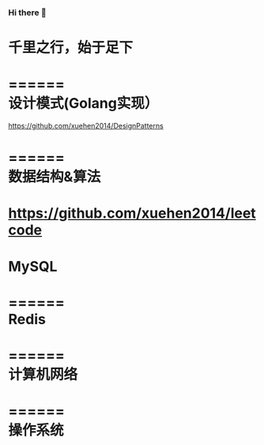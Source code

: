 ### Hi there 👋

<!--
**xuehen2014/xuehen2014** is a ✨ _special_ ✨ repository because its `README.md` (this file) appears on your GitHub profile.

Here are some ideas to get you started:

- 🔭 I’m currently working on ...
- 🌱 I’m currently learning ...
- 👯 I’m looking to collaborate on ...
- 🤔 I’m looking for help with ...
- 💬 Ask me about ...
- 📫 How to reach me: ...
- 😄 Pronouns: ...
- ⚡ Fun fact: ...
-->
# 千里之行，始于足下

======  
设计模式(Golang实现）
======
https://github.com/xuehen2014/DesignPatterns

======  
数据结构&算法
======
https://github.com/xuehen2014/leetcode
======  
MySQL
======

======  
Redis
======

======  
计算机网络
======

======  
操作系统
======
